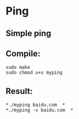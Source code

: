 # Ping
## Simple ping  
## Compile:  
    sudo make  
    sudo chmod u+s myping  
## Result:  
    *./myping baidu.com  *
    *./myping -v baidu.com  *
    
